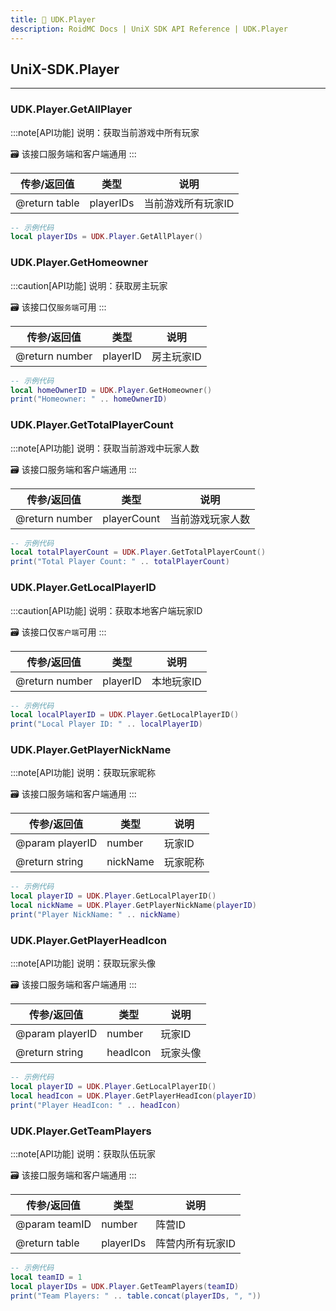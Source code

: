 ```yaml
---
title: 🧰 UDK.Player
description: RoidMC Docs | UniX SDK API Reference | UDK.Player
---
```


## UniX-SDK.Player
---

### UDK.Player.GetAllPlayer

:::note[API功能]
说明：获取当前游戏中所有玩家

🗃️ 该接口服务端和客户端通用
:::

| 传参/返回值 | 类型 | 说明 |
| ---- | ---- | ---- |
| @return table | playerIDs | 当前游戏所有玩家ID |

```lua
-- 示例代码
local playerIDs = UDK.Player.GetAllPlayer()
```

### UDK.Player.GetHomeowner

:::caution[API功能]
说明：获取房主玩家

🗃️ 该接口仅`服务端`可用
:::

| 传参/返回值 | 类型 | 说明 |
| ---- | ---- | ---- |
| @return number | playerID | 房主玩家ID |

```lua
-- 示例代码
local homeOwnerID = UDK.Player.GetHomeowner()
print("Homeowner: " .. homeOwnerID)
```

### UDK.Player.GetTotalPlayerCount

:::note[API功能]
说明：获取当前游戏中玩家人数

🗃️ 该接口服务端和客户端通用
:::

| 传参/返回值 | 类型 | 说明 |
| ---- | ---- | ---- |
| @return number | playerCount | 当前游戏玩家人数 |

```lua
-- 示例代码
local totalPlayerCount = UDK.Player.GetTotalPlayerCount()
print("Total Player Count: " .. totalPlayerCount)
```

### UDK.Player.GetLocalPlayerID

:::caution[API功能]
说明：获取本地客户端玩家ID

🗃️ 该接口仅`客户端`可用
:::

| 传参/返回值 | 类型 | 说明 |
| ---- | ---- | ---- |
| @return number | playerID | 本地玩家ID |

```lua
-- 示例代码
local localPlayerID = UDK.Player.GetLocalPlayerID()
print("Local Player ID: " .. localPlayerID)
```

### UDK.Player.GetPlayerNickName

:::note[API功能]
说明：获取玩家昵称

🗃️ 该接口服务端和客户端通用
:::

| 传参/返回值 | 类型 | 说明 |
| ---- | ---- | ---- |
| @param playerID | number | 玩家ID |
| @return string | nickName | 玩家昵称 |

```lua
-- 示例代码
local playerID = UDK.Player.GetLocalPlayerID()
local nickName = UDK.Player.GetPlayerNickName(playerID)
print("Player NickName: " .. nickName)
```

### UDK.Player.GetPlayerHeadIcon

:::note[API功能]
说明：获取玩家头像

🗃️ 该接口服务端和客户端通用
:::

| 传参/返回值 | 类型 | 说明 |
| ---- | ---- | ---- |
| @param playerID | number | 玩家ID |
| @return string | headIcon | 玩家头像 |

```lua
-- 示例代码
local playerID = UDK.Player.GetLocalPlayerID()
local headIcon = UDK.Player.GetPlayerHeadIcon(playerID)
print("Player HeadIcon: " .. headIcon)
```

### UDK.Player.GetTeamPlayers

:::note[API功能]
说明：获取队伍玩家

🗃️ 该接口服务端和客户端通用
:::

| 传参/返回值 | 类型 | 说明 |
| ---- | ---- | ---- |
| @param teamID | number | 阵营ID |
| @return table | playerIDs | 阵营内所有玩家ID |

```lua
-- 示例代码
local teamID = 1
local playerIDs = UDK.Player.GetTeamPlayers(teamID)
print("Team Players: " .. table.concat(playerIDs, ", "))
```